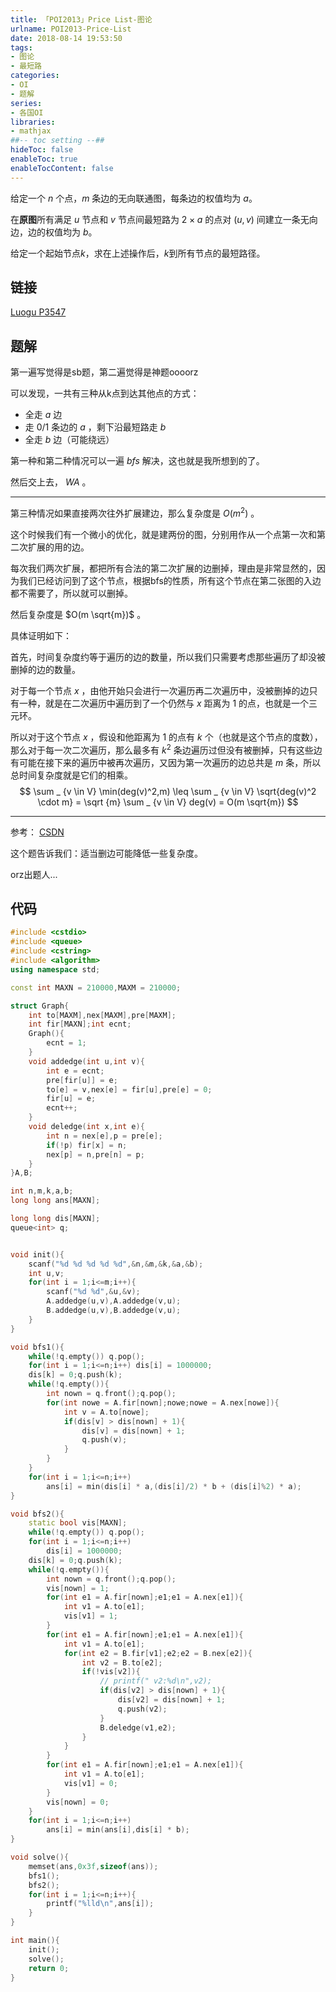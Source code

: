```yaml
---
title: 「POI2013」Price List-图论
urlname: POI2013-Price-List
date: 2018-08-14 19:53:50
tags:
- 图论
- 最短路
categories: 
- OI
- 题解
series:
- 各国OI
libraries:
- mathjax 
##-- toc setting --##
hideToc: false
enableToc: true
enableTocContent: false
---
```


给定一个 $n$ 个点，$m$ 条边的无向联通图，每条边的权值均为 $a$。

在**原图**所有满足 $u$ 节点和 $v$ 节点间最短路为 $2 \times a$ 的点对 $(u,v)$ 间建立一条无向边，边的权值均为 $b$。

给定一个起始节点$k$，求在上述操作后，$k$到所有节点的最短路径。

<!--more-->

## 链接

[Luogu P3547](https://www.luogu.org/problemnew/show/P3547)

## 题解

第一遍写觉得是sb题，第二遍觉得是神题oooorz

可以发现，一共有三种从k点到达其他点的方式：

+ 全走 $a$ 边
+ 走 $0/1$ 条边的 $a$ ，剩下沿最短路走 $b$ 
+ 全走 $b$ 边（可能绕远）

第一种和第二种情况可以一遍 $bfs$ 解决，这也就是我所想到的了。

然后交上去， $WA$ 。

- - -

第三种情况如果直接两次往外扩展建边，那么复杂度是 $O(m^2)$ 。

这个时候我们有一个微小的优化，就是建两份的图，分别用作从一个点第一次和第二次扩展的用的边。

每次我们两次扩展，都把所有合法的第二次扩展的边删掉，理由是非常显然的，因为我们已经访问到了这个节点，根据bfs的性质，所有这个节点在第二张图的入边都不需要了，所以就可以删掉。

然后复杂度是 $O(m \sqrt{m})$ 。

具体证明如下：


首先，时间复杂度约等于遍历的边的数量，所以我们只需要考虑那些遍历了却没被删掉的边的数量。

对于每一个节点 $x$ ，由他开始只会进行一次遍历再二次遍历中，没被删掉的边只有一种，就是在二次遍历中遍历到了一个仍然与 $x$ 距离为 $1$ 的点，也就是一个三元环。

所以对于这个节点 $x$ ，假设和他距离为 $1$ 的点有 $k$ 个（也就是这个节点的度数），那么对于每一次二次遍历，那么最多有 $k^2$ 条边遍历过但没有被删掉，只有这些边有可能在接下来的遍历中被再次遍历，又因为第一次遍历的边总共是 $m$ 条，所以总时间复杂度就是它们的相乘。
$$
\sum _ {v \in V} \min(deg(v)^2,m) \leq \sum _ {v \in V} \sqrt{deg(v)^2 \cdot m} = \sqrt {m} \sum _ {v \in V} deg(v) = O(m \sqrt{m})
$$
- - -


参考：
[CSDN](https://blog.csdn.net/commonc/article/details/51643519)

这个题告诉我们：适当删边可能降低一些复杂度。

orz出题人...

## 代码


```cpp
#include <cstdio>
#include <queue>
#include <cstring>
#include <algorithm>
using namespace std;

const int MAXN = 210000,MAXM = 210000;

struct Graph{
    int to[MAXM],nex[MAXM],pre[MAXM];
    int fir[MAXN];int ecnt;
    Graph(){
        ecnt = 1;
    }
    void addedge(int u,int v){
        int e = ecnt;
        pre[fir[u]] = e;
        to[e] = v,nex[e] = fir[u],pre[e] = 0;
        fir[u] = e; 
        ecnt++;
    }
    void deledge(int x,int e){
        int n = nex[e],p = pre[e];
        if(!p) fir[x] = n;
        nex[p] = n,pre[n] = p;
    }
}A,B;

int n,m,k,a,b;
long long ans[MAXN];

long long dis[MAXN];
queue<int> q;


void init(){
    scanf("%d %d %d %d %d",&n,&m,&k,&a,&b);
    int u,v;
    for(int i = 1;i<=m;i++){
        scanf("%d %d",&u,&v);
        A.addedge(u,v),A.addedge(v,u);
        B.addedge(u,v),B.addedge(v,u);
    }
}

void bfs1(){
    while(!q.empty()) q.pop();
    for(int i = 1;i<=n;i++) dis[i] = 1000000;
    dis[k] = 0;q.push(k);
    while(!q.empty()){
        int nown = q.front();q.pop();
        for(int nowe = A.fir[nown];nowe;nowe = A.nex[nowe]){
            int v = A.to[nowe];
            if(dis[v] > dis[nown] + 1){
                dis[v] = dis[nown] + 1;
                q.push(v);
            }
        }
    }
    for(int i = 1;i<=n;i++)
        ans[i] = min(dis[i] * a,(dis[i]/2) * b + (dis[i]%2) * a);
}

void bfs2(){
    static bool vis[MAXN];
    while(!q.empty()) q.pop();
    for(int i = 1;i<=n;i++)
        dis[i] = 1000000;
    dis[k] = 0;q.push(k);
    while(!q.empty()){
        int nown = q.front();q.pop();
        vis[nown] = 1;
        for(int e1 = A.fir[nown];e1;e1 = A.nex[e1]){
            int v1 = A.to[e1];
            vis[v1] = 1;
        }
        for(int e1 = A.fir[nown];e1;e1 = A.nex[e1]){
            int v1 = A.to[e1];
            for(int e2 = B.fir[v1];e2;e2 = B.nex[e2]){
                int v2 = B.to[e2];
                if(!vis[v2]){
                    // printf("	v2:%d\n",v2);
                    if(dis[v2] > dis[nown] + 1){
                        dis[v2] = dis[nown] + 1;
                        q.push(v2);
                    }
                    B.deledge(v1,e2);
                }
            }
        }
        for(int e1 = A.fir[nown];e1;e1 = A.nex[e1]){
            int v1 = A.to[e1];
            vis[v1] = 0;
        }
        vis[nown] = 0;
    }
    for(int i = 1;i<=n;i++)
        ans[i] = min(ans[i],dis[i] * b);
}

void solve(){
    memset(ans,0x3f,sizeof(ans));
    bfs1();
    bfs2();
    for(int i = 1;i<=n;i++){
        printf("%lld\n",ans[i]);
    }
}

int main(){
    init();
    solve();
    return 0;
}
```

